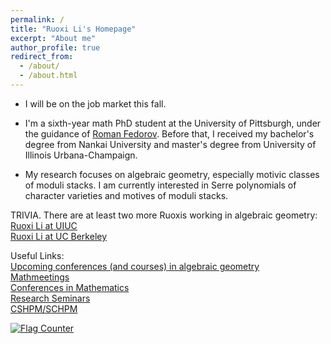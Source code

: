 ```yaml
---
permalink: /
title: "Ruoxi Li's Homepage"
excerpt: "About me"
author_profile: true
redirect_from: 
  - /about/
  - /about.html
---
```

- I will be on the job market this fall.

- I'm a sixth-year math PhD student at the University of Pittsburgh, under the guidance of <a href="https://www.mathematics.pitt.edu/people/roman-fedorov"> Roman Fedorov</a>. Before that, I received my bachelor's degree from Nankai University and master's degree from University of Illinois Urbana-Champaign.

- My research focuses on algebraic geometry, especially motivic classes of moduli stacks. I am currently interested in Serre polynomials of character varieties and motives of moduli stacks.

TRIVIA. There are at least two more Ruoxis working in algebraic geometry:    
<a href="https://sites.google.com/view/liruoxi"> Ruoxi Li at UIUC</a>  
<a href="https://math.berkeley.edu/people/ruoxi-li"> Ruoxi Li at UC Berkeley</a>  

Useful Links:  
<a href="https://math.stanford.edu/~vakil/conferences.html"> Upcoming conferences (and courses) in algebraic geometry</a>  
<a href="https://mathmeetings.net/ag-at-ct-gt"> Mathmeetings</a>  
<a href="https://conference-service.com/conferences/mathematics.html"> Conferences in Mathematics</a>  
<a href="https://researchseminars.org"> Research Seminars </a>  
<a href="http://www.cshpm.org"> CSHPM/SCHPM </a>

<a href="https://info.flagcounter.com/bkxp"><img src="https://s01.flagcounter.com/count/bkxp/bg_FFFFFF/txt_000000/border_CCC8C8/columns_2/maxflags_10/viewers_0/labels_0/pageviews_1/flags_0/percent_0/" alt="Flag Counter" border="0"></a>

<!--  -->
